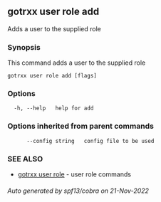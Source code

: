## gotrxx user role add

Adds a user to the supplied role

### Synopsis

This command adds a user to the supplied role

```
gotrxx user role add [flags]
```

### Options

```
  -h, --help   help for add
```

### Options inherited from parent commands

```
      --config string   config file to be used
```

### SEE ALSO

* [gotrxx user role](/cli/gotrxx_user_role.md)	 - user role commands

###### Auto generated by spf13/cobra on 21-Nov-2022
